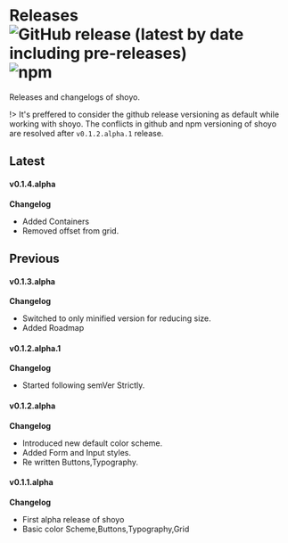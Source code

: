 # Releases ![GitHub release (latest by date including pre-releases)](https://img.shields.io/github/v/release/soulsam480/shoyo?include_prereleases) ![npm](https://img.shields.io/npm/v/shoyo)

Releases and changelogs of shoyo.

!> It's preffered to consider the github release versioning as default while working with shoyo. The conflicts in github and npm versioning of shoyo are resolved after `v0.1.2.alpha.1` release.

## Latest 

#### v0.1.4.alpha
**Changelog**
- Added Containers
- Removed offset from grid.

## Previous

#### v0.1.3.alpha
**Changelog**
- Switched to only minified version for reducing size.
- Added Roadmap


#### v0.1.2.alpha.1
**Changelog**
- Started following semVer Strictly.

#### v0.1.2.alpha 
**Changelog**
- Introduced new default color scheme.
- Added Form and Input styles.
- Re written Buttons,Typography.


#### v0.1.1.alpha
**Changelog**
- First alpha release of shoyo
- Basic color Scheme,Buttons,Typography,Grid

